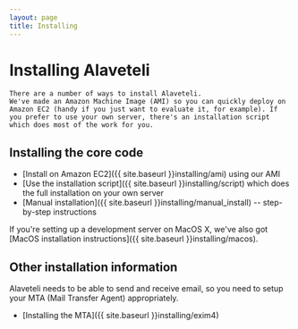 ```yaml
---
layout: page
title: Installing
---
```


# Installing Alaveteli

<p class="lead">

	There are a number of ways to install Alaveteli.
	We've made an Amazon Machine Image (AMI) so you can quickly deploy on Amazon EC2 (handy if you just want to evaluate it, for example). If you prefer to use your own server, there's an installation script which does most of the work for you.
</p>

## Installing the core code

* [Install on Amazon EC2]({{ site.baseurl }}installing/ami) using our AMI
* [Use the installation script]({{ site.baseurl }}installing/script) which does the full installation on your own server
* [Manual installation]({{ site.baseurl }}installing/manual_install) -- step-by-step instructions

If you're setting up a development server on MacOS X, we've also got [MacOS installation instructions]({{ site.baseurl }}installing/macos).

## Other installation information

Alaveteli needs to be able to send and receive email, so you need to setup your MTA (Mail Transfer Agent) appropriately.

* [Installing the MTA]({{ site.baseurl }}installing/exim4)


